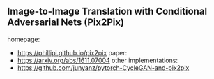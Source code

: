 ## Image-to-Image Translation with Conditional Adversarial Nets (Pix2Pix)

homepage:
  - https://phillipi.github.io/pix2pix
paper:
  - https://arxiv.org/abs/1611.07004
other implementations:
  - https://github.com/junyanz/pytorch-CycleGAN-and-pix2pix
